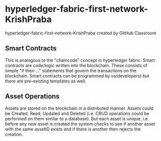 # hyperledger-fabric-first-network-KrishPraba
hyperledger-fabric-first-network-KrishPraba created by GitHub Classroom

## Smart Contracts 
This is analogous to the "chaincode" concept in hyperledger fabric. Smart contracts are code/logic written into the blockchain. These consists of simple "if then ..." statements that govern the transactions on the blockchain. Smart contracts can be programmed by us(developers) but there are pre-existing templates as well.  

## Asset Operations
Assets are stored on the blockchain in a distributed manner. Assets could be Created, Read, Updated and Deleted (i.e. CRUD operations could be performed on them similar to a database). But each asset is unique, i.e. before any new asset is created the system checks to see if another asset with the same assetID exists and if there is another then rejects the creation.
